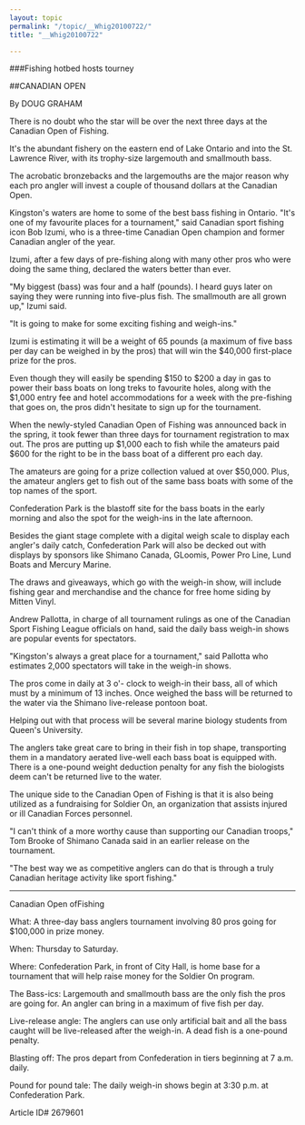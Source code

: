 ```yaml
---
layout: topic
permalink: "/topic/__Whig20100722/"
title: "__Whig20100722"

---
```


###Fishing hotbed hosts tourney

##CANADIAN OPEN

By DOUG GRAHAM



There is no doubt who the star will be over the next three days at the Canadian Open of Fishing.

It's the abundant fishery on the eastern end of Lake Ontario and into the St. Lawrence River, with its trophy-size largemouth and smallmouth bass.

The acrobatic bronzebacks and the largemouths are the major reason why each pro angler will invest a couple of thousand dollars at the Canadian Open.

Kingston's waters are home to some of the best bass fishing in Ontario.
"It's one of my favourite places for a tournament," said Canadian sport fishing icon Bob Izumi, who is a three-time Canadian Open champion and former Canadian angler of the year.

Izumi, after a few days of pre-fishing along with many other pros who were doing the same thing, declared the waters better than ever.

"My biggest (bass) was four and a half (pounds). I heard guys later on saying they were running into five-plus fish. The smallmouth are all grown up," Izumi said.

"It is going to make for some exciting fishing and weigh-ins."

Izumi is estimating it will be a weight of 65 pounds (a maximum of five bass per day can be weighed in by the pros) that will win the $40,000 first-place prize for the pros.

Even though they will easily be spending $150 to $200 a day in gas to power their bass boats on long treks to favourite holes, along with the $1,000 entry fee and hotel accommodations for a week with the pre-fishing that goes on, the pros didn't hesitate to sign up for the tournament.

When the newly-styled Canadian Open of Fishing was announced back in the spring, it took fewer than three days for tournament registration to max out. The pros are putting up $1,000 each to fish while the amateurs paid $600 for the right to be in the bass boat of a different pro each day.

The amateurs are going for a prize collection valued at over $50,000. Plus, the amateur anglers get to fish out of the same bass boats with some of the top names of the sport.

Confederation Park is the blastoff site for the bass boats in the early morning and also the spot for the weigh-ins in the late afternoon.

Besides the giant stage complete with a digital weigh scale to display each angler's daily catch, Confederation Park will also be decked out with displays by sponsors like Shimano Canada, GLoomis, Power Pro Line, Lund Boats and Mercury Marine.

The draws and giveaways, which go with the weigh-in show, will include fishing gear and merchandise and the chance for free home siding by Mitten Vinyl.

Andrew Pallotta, in charge of all tournament rulings as one of the Canadian Sport Fishing League officials on hand, said the daily bass weigh-in shows are popular events for spectators.

"Kingston's always a great place for a tournament," said Pallotta who estimates 2,000 spectators will take in the weigh-in shows.

The pros come in daily at 3 o'- clock to weigh-in their bass, all of which must by a minimum of 13 inches. Once weighed the bass will be returned to the water via the Shimano live-release pontoon boat.

Helping out with that process will be several marine biology students from Queen's University.

The anglers take great care to bring in their fish in top shape, transporting them in a mandatory aerated live-well each bass boat is equipped with. There is a one-pound weight deduction penalty for any fish the biologists deem can't be returned live to the water.

The unique side to the Canadian Open of Fishing is that it is also being utilized as a fundraising for Soldier On, an organization that assists injured or ill Canadian Forces personnel.

"I can't think of a more worthy cause than supporting our Canadian troops," Tom Brooke of Shimano Canada said in an earlier release on the tournament.

"The best way we as competitive anglers can do that is through a truly Canadian heritage activity like sport fishing."

- - -

Canadian Open ofFishing

What: A three-day bass anglers tournament involving 80 pros going for $100,000 in prize money.

When: Thursday to Saturday.

Where: Confederation Park, in front of City Hall, is home base for a tournament that will help raise money for the Soldier On program.

The Bass-ics: Largemouth and smallmouth bass are the only fish the pros are going for. An angler can bring in a maximum of five fish per day.

Live-release angle: The anglers can use only artificial bait and all the bass caught will be live-released after the weigh-in. A dead fish is a one-pound penalty.

Blasting off: The pros depart from Confederation in tiers beginning at 7 a.m. daily.

Pound for pound tale: The daily weigh-in shows begin at 3:30 p.m. at Confederation Park.



Article ID# 2679601
